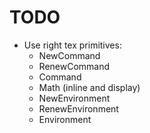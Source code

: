 # TODO
- Use right tex primitives:
	- NewCommand
	- RenewCommand
	- Command
	- Math (inline and display)
	- NewEnvironment
	- RenewEnvironment
	- Environment

